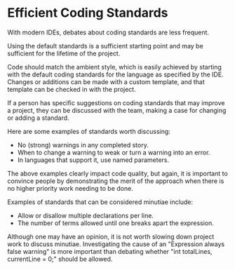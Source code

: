 # Efficient Coding Standards

With modern IDEs, debates about coding standards are less frequent.

Using the default standards is a sufficient starting point and may be sufficient for the lifetime of the project.

Code should match the ambient style, which is easily achieved by starting with the default coding standards for the language as specified by the IDE. Changes or additions can be made with a custom template, and that template can be checked in with the project.

If a person has specific suggestions on coding standards that may improve a project, they can be discussed with the team, making a case for changing or adding a standard.

Here are some examples of standards worth discussing:
- No (strong) warnings in any completed story.
- When to change a warning to weak or turn a warning into an error.
- In languages that support it, use named parameters.

The above examples clearly impact code quality, but again, it is important to convince people by demonstrating the merit of the approach when there is no higher priority work needing to be done.

Examples of standards that can be considered minutiae include:
- Allow or disallow multiple declarations per line.
- The number of terms allowed until one breaks apart the expression.

Although one may have an opinion, it is not worth slowing down project work to discuss minutiae. 
Investigating the cause of an "Expression always false warning" is more important than debating whether "int totalLines, currentLine = 0;" should be allowed.

